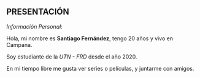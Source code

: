 ## PRESENTACIÓN
*Información Personal:*

Hola, mi nombre es **Santiago Fernández**, tengo 20 años y vivo en Campana.

Soy estudiante de la *UTN - FRD* desde el año 2020.

En mi tiempo libre me gusta ver series o películas, y juntarme con amigos.
